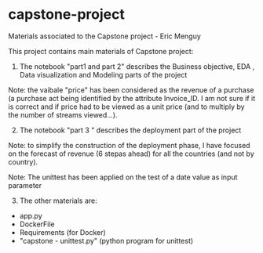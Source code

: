 # capstone-project
Materials associated to the Capstone project - Eric Menguy


This project contains main materials of Capstone project:

1. The notebook "part1 and part 2" describes the Business objective, EDA , Data visualization and Modeling parts of the project

Note: the vaibale "price" has been considered as the revenue of a purchase (a purchase act being identified by the attribute Invoice_ID. I am not sure if it is correct and if price had to be viewed as a unit price (and to multiply by the number of streams viewed...).

2. The notebook "part 3 " describes the deployment part of the project

Note: to simplify the construction of the deployment phase, I have focused on the forecast of revenue (6 stepas ahead) for all the countries (and not by country).

Note: The unittest has been applied on the test of a date value as input parameter

3. The other materials are:
- app.py 
- DockerFile
- Requirements (for Docker)
- "capstone - unittest.py" (python program for unittest)

